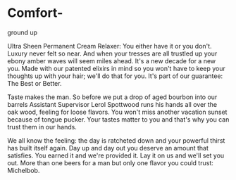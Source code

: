 # Comfort-
ground up


Ultra Sheen Permanent Cream Relaxer: You either have it or you don't. Luxury never felt so near. And when your tresses are all trustled up
your ebony amber waves will seem miles ahead. It's a new decade for a new you. Made with our patented elixirs in mind so you won't have to 
keep your thoughts up with your hair; we'll do that for you. It's part of our guarantee: The Best or Better. 


Taste makes the man. So before we put a drop of aged bourbon into our barrels Assistant Supervisor Lerol Spottwood runs his hands all over the oak wood, feeling for loose flavors. You won't miss another vacation sunset because of tongue pucker. Your tastes matter to you and that's why you can trust them in our hands. 

We all know the feeling: the day is ratcheted down and your powerful thirst has built itself again. Day up and day out you deserve an
amount that satisfies. You earned it and we're provided it. Lay it on us and we'll set you out. More than one beers for a man but only one
flavor you could trust: Michelbob. 

